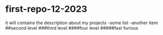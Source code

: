 # first-repo-12-2023
it will contains the description about my projects
-some list 
-another item
##second level
###third level
####four level
#####fast furious
